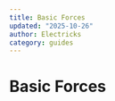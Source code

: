 ```yaml
---
title: Basic Forces
updated: "2025-10-26"
author: Electricks
category: guides
---
```


# Basic Forces

